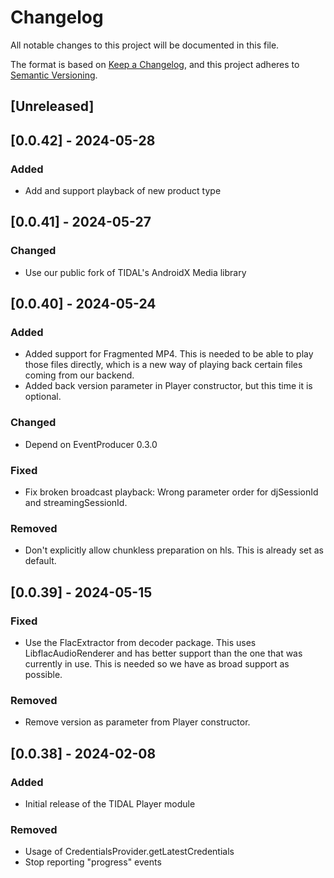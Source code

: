 # Changelog

All notable changes to this project will be documented in this file.

The format is based on [Keep a Changelog](https://keepachangelog.com/en/1.1.0/),
and this project adheres to [Semantic Versioning](https://semver.org/spec/v2.0.0.html).

## [Unreleased]

## [0.0.42] - 2024-05-28
### Added
- Add and support playback of new product type

## [0.0.41] - 2024-05-27
### Changed
- Use our public fork of TIDAL's AndroidX Media library 

## [0.0.40] - 2024-05-24
### Added
- Added support for Fragmented MP4. This is needed to be able to play those files directly, which is a new way of playing back certain files coming from our backend.
- Added back version parameter in Player constructor, but this time it is optional.

### Changed
- Depend on EventProducer 0.3.0

### Fixed
- Fix broken broadcast playback: Wrong parameter order for djSessionId and streamingSessionId.

### Removed
- Don't explicitly allow chunkless preparation on hls. This is already set as default.

## [0.0.39] - 2024-05-15
### Fixed
- Use the FlacExtractor from decoder package. This uses LibflacAudioRenderer and has better support than the one that was currently in use. This is needed so we have as broad support as possible.

### Removed
- Remove version as parameter from Player constructor.

## [0.0.38] - 2024-02-08
### Added
- Initial release of the TIDAL Player module
### Removed
- Usage of CredentialsProvider.getLatestCredentials
- Stop reporting "progress" events
